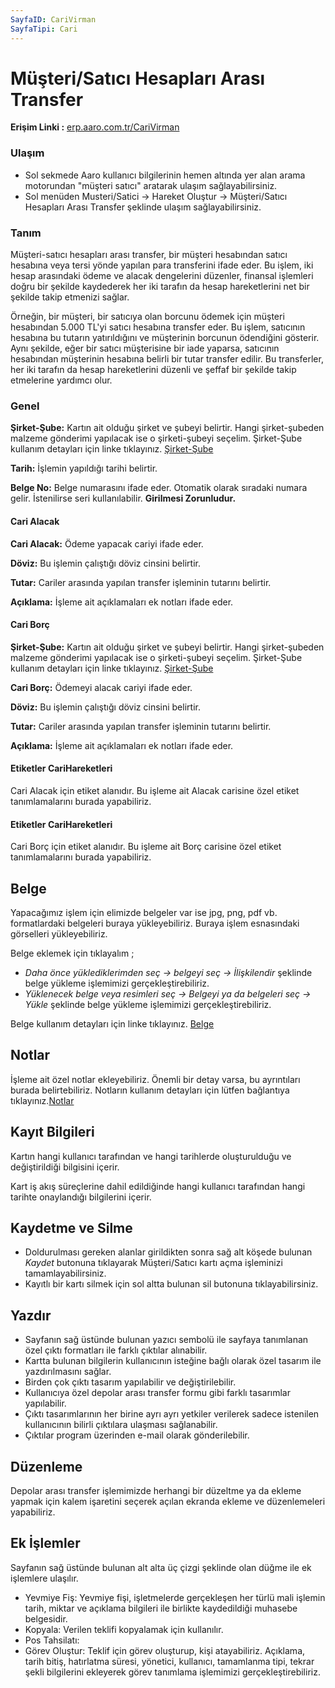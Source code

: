 ```yaml
---
SayfaID: CariVirman
SayfaTipi: Cari
---
```


# Müşteri/Satıcı Hesapları Arası Transfer

**Erişim Linki :** [erp.aaro.com.tr/CariVirman](erp.aaro.com.tr/CariVirman)

### Ulaşım

- Sol sekmede Aaro kullanıcı bilgilerinin hemen altında yer alan arama motorundan "müşteri satıcı" aratarak ulaşım sağlayabilirsiniz.
- Sol menüden Musteri/Satici -> Hareket Oluştur -> Müşteri/Satıcı Hesapları Arası Transfer şeklinde ulaşım sağlayabilirsiniz. 

### Tanım

Müşteri-satıcı hesapları arası transfer, bir müşteri hesabından satıcı hesabına veya tersi yönde yapılan para transferini ifade eder. 
Bu işlem, iki hesap arasındaki ödeme ve alacak dengelerini düzenler, finansal işlemleri doğru bir şekilde kaydederek her iki tarafın da hesap hareketlerini net bir şekilde takip etmenizi sağlar.

Örneğin, bir müşteri, bir satıcıya olan borcunu ödemek için müşteri hesabından 5.000 TL'yi satıcı hesabına transfer eder. 
Bu işlem, satıcının hesabına bu tutarın yatırıldığını ve müşterinin borcunun ödendiğini gösterir. 
Aynı şekilde, eğer bir satıcı müşterisine bir iade yaparsa, satıcının hesabından müşterinin hesabına belirli bir tutar transfer edilir. 
Bu transferler, her iki tarafın da hesap hareketlerini düzenli ve şeffaf bir şekilde takip etmelerine yardımcı olur.

### Genel 

**Şirket-Şube:** Kartın ait olduğu şirket ve şubeyi belirtir. Hangi şirket-şubeden malzeme gönderimi yapılacak ise o şirketi-şubeyi seçelim.
	Şirket-Şube kullanım detayları için linke tıklayınız. [Şirket-Şube](../TemelOzellikler/SirketSubeKart.md)

**Tarih:** İşlemin yapıldığı tarihi belirtir.

**Belge No:** Belge numarasını ifade eder. Otomatik olarak sıradaki numara gelir. İstenilirse seri kullanılabilir.
**Girilmesi Zorunludur.**

#### Cari Alacak 

**Cari Alacak:** Ödeme yapacak cariyi ifade eder.

**Döviz:** Bu işlemin çalıştığı döviz cinsini belirtir.

**Tutar:** Cariler arasında yapılan transfer işleminin tutarını belirtir.

**Açıklama:** İşleme ait açıklamaları ek notları ifade eder.

#### Cari Borç

**Şirket-Şube:** Kartın ait olduğu şirket ve şubeyi belirtir. Hangi şirket-şubeden malzeme gönderimi yapılacak ise o şirketi-şubeyi seçelim.
	Şirket-Şube kullanım detayları için linke tıklayınız. [Şirket-Şube](../TemelOzellikler/SirketSubeKart.md)

**Cari Borç:** Ödemeyi alacak cariyi ifade eder.

**Döviz:** Bu işlemin çalıştığı döviz cinsini belirtir.

**Tutar:** Cariler arasında yapılan transfer işleminin tutarını belirtir.

**Açıklama:** İşleme ait açıklamaları ek notları ifade eder.

#### Etiketler CariHareketleri

Cari Alacak için etiket alanıdır. Bu işleme ait Alacak carisine özel etiket tanımlamalarını burada yapabiliriz.

#### Etiketler CariHareketleri

Cari Borç için etiket alanıdır. Bu işleme ait Borç carisine özel etiket tanımlamalarını burada yapabiliriz.

## Belge

Yapacağımız işlem için elimizde belgeler var ise jpg, png, pdf vb. formatlardaki belgeleri buraya yükleyebiliriz.
Buraya işlem esnasındaki görselleri yükleyebiliriz.

Belge eklemek için tıklayalım ;

- *Daha önce yüklediklerimden seç -> belgeyi seç -> İlişkilendir* şeklinde belge yükleme işlemimizi gerçekleştirebiliriz.
- *Yüklenecek belge veya resimleri seç -> Belgeyi ya da belgeleri seç -> Yükle* şeklinde belge yükleme işlemimizi gerçekleştirebiliriz.

Belge kullanım detayları için linke tıklayınız. [Belge](../TemelOzellikler/Belgeler.md)

## Notlar 

İşleme ait özel notlar ekleyebiliriz. Önemli bir detay varsa, bu ayrıntıları burada belirtebiliriz. Notların kullanım detayları için lütfen bağlantıya tıklayınız.[Notlar](../TemelOzellikler/Notlar.md)

## Kayıt Bilgileri

Kartın hangi kullanıcı tarafından ve hangi tarihlerde oluşturulduğu ve değiştirildiği bilgisini içerir.

Kart iş akış süreçlerine dahil edildiğinde hangi kullanıcı tarafından hangi tarihte onaylandığı bilgilerini içerir. 

## Kaydetme ve Silme

- Doldurulması gereken alanlar girildikten sonra sağ alt köşede bulunan *Kaydet* butonuna tıklayarak Müşteri/Satıcı kartı açma işleminizi tamamlayabilirsiniz.
- Kayıtlı bir kartı silmek için sol altta bulunan sil butonuna tıklayabilirsiniz.

## Yazdır

- Sayfanın sağ üstünde bulunan yazıcı sembolü ile sayfaya tanımlanan özel çıktı formatları ile farklı çıktılar alınabilir. 
- Kartta bulunan bilgilerin kullanıcının isteğine bağlı olarak özel tasarım ile yazdırılmasını sağlar.
- Birden çok çıktı tasarım yapılabilir ve değiştirilebilir.
- Kullanıcıya özel depolar arası transfer formu gibi farklı tasarımlar yapılabilir.
- Çıktı tasarımlarının her birine ayrı ayrı yetkiler verilerek sadece istenilen kullanıcının bilirli çıktılara ulaşması sağlanabilir.
- Çıktılar program üzerinden e-mail olarak gönderilebilir. 

## Düzenleme 

Depolar arası transfer işlemimizde herhangi bir düzeltme ya da ekleme yapmak için kalem işaretini seçerek açılan ekranda ekleme ve düzenlemeleri yapabiliriz.

## Ek İşlemler

Sayfanın sağ üstünde bulunan alt alta üç çizgi şeklinde olan düğme ile ek işlemlere ulaşılır.
- Yevmiye Fiş: Yevmiye fişi, işletmelerde gerçekleşen her türlü mali işlemin tarih, miktar ve açıklama bilgileri ile birlikte kaydedildiği muhasebe belgesidir.
- Kopyala: Verilen teklifi kopyalamak için kullanılır.
- Pos Tahsilatı: 
- Görev Oluştur: Teklif için görev oluşturup, kişi atayabiliriz. Açıklama, tarih bitiş, hatırlatma süresi, yönetici, kullanıcı, tamamlanma tipi, tekrar şekli bilgilerini ekleyerek görev tanımlama işlemimizi gerçekleştirebiliriz.